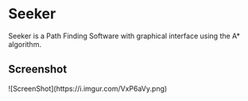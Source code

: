 <h1>Seeker</h1>
Seeker is a Path Finding Software with graphical interface using the A* algorithm.

<h2>Screenshot</h2>
![ScreenShot](https://i.imgur.com/VxP6aVy.png)